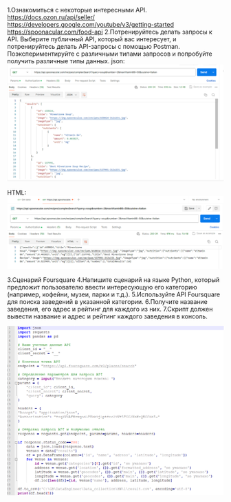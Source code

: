 1.Ознакомиться с некоторые интересными API. https://docs.ozon.ru/api/seller/ https://developers.google.com/youtube/v3/getting-started https://spoonacular.com/food-api
2.Потренируйтесь делать запросы к API. Выберите публичный API, который вас интересует, и потренируйтесь делать API-запросы с помощью Postman. Поэкспериментируйте с различными типами запросов и попробуйте получить различные типы данных.
json:
![alt text](image-1.png)

HTML:
![alt text](image-2.png)

3.Сценарий Foursquare
4.Напишите сценарий на языке Python, который предложит пользователю ввести интересующую его категорию (например, кофейни, музеи, парки и т.д.).
5.Используйте API Foursquare для поиска заведений в указанной категории.
6.Получите название заведения, его адрес и рейтинг для каждого из них.
7.Скрипт должен вывести название и адрес и рейтинг каждого заведения в консоль.

![alt text](image.png)